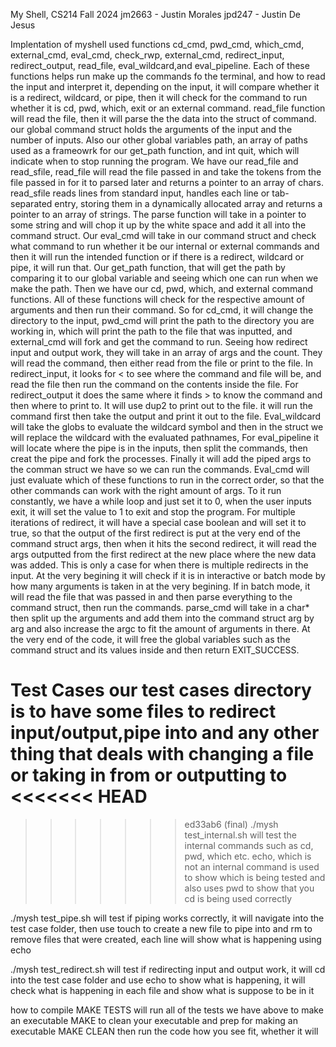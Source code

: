 My Shell, CS214 Fall 2024 
jm2663 - Justin Morales
jpd247 - Justin De Jesus

Implentation of myshell used functions cd_cmd, pwd_cmd, which_cmd, external_cmd, eval_cmd, check_rwp, external_cmd, redirect_input, redirect_output, read_file, eval_wildcard,and eval_pipeline. Each of these functions helps run make up the commands fo the terminal, and how to read the input and interpret it, depending on the input, it will compare whether it is a redirect, wildcard, or pipe, then it will check for the command to run whether it is cd, pwd, which, exit or an external command. read_file function will read the file, then it will parse the the data into the struct of command. our global command struct holds the arguments of the input and the number of inputs. Also our other global variables path, an array of paths used as a frameowrk for our get_path function, and int quit, which will indicate when to stop running the program. We have our read_file and read_sfile, read_file will read the file passed in and take the tokens from the file passed in for it to parsed later and returns a pointer to an array of chars. read_sfile reads lines from standard input, handles each line or tab-separated entry, storing them in a dynamically allocated array and returns a pointer to an array of strings. The parse function will take in a pointer to some string and will chop it up by the white space and add it all into the command struct. Our eval_cmd will take in our command struct and check what command to run whether it be our internal or external commands and then it will run the intended function or if there is a redirect, wildcard or pipe, it will run that. Our get_path function, that will get the path by comparing it to our global variable and seeing which one can run when we make the path. Then we have our cd, pwd, which, and external command functions. All of these functions will check for the respective amount of arguments and then run their command. So for cd_cmd, it will change the directory to the input, pwd_cmd will print the path to the directory you are working in, which will print the path to the file that was inputted, and external_cmd will fork and get the command to run. Seeing how redirect input and output work, they will take in an array of args and the count. They will read the command, then either read from the file or print to the file. In redirect_input, it looks for < to see where the command and file will be, and read the file then run the command on the contents inside the file. For redirect_output it does the same where it finds > to know the command and then where to print to. It will use dup2 to print out to the file. it will run the command first then take the output and print it out to the file. Eval_wildcard will take the globs to evaluate the wildcard symbol and then in the struct we will replace the wildcard with the evaluated pathnames, For eval_pipeline it will locate where the pipe is in the inputs, then split the commands, then creat the pipe and fork the processes. Finally it will add the piped args to the comman struct we have so we can run the commands. Eval_cmd will just evaluate which of these functions to run in the correct order, so that the other commands can work with the right amount of args. To it run constantly, we have a while loop and just set it to 0, when the user inputs exit, it will set the value to 1 to exit and stop the program. For multiple iterations of redirect, it will have a special case boolean and will set it to true, so that the output of the first redirect is put at the very end of the command struct args, then when it hits the second redirect, it will read the args outputted from the first redirect at the new place where the new data was added. This is only a case for when there is multiple redirects in the input. At the very begining it will check if it is in interactive or batch mode by how many arguments is taken in at the very begining. If in batch mode, it will read the file that was passed in and then parse everything to the command struct, then run the commands. parse_cmd will take in a char* then split up the arguments and add them into the command struct arg by arg and also increase the argc to fit the amount of arguments in there. At the very end of the code, it will free the global variables such as the command struct and its values inside and then return EXIT_SUCCESS.

Test Cases
our test cases directory is to have some files to redirect input/output,pipe into and any other thing that deals with changing a file or taking in from or outputting to
<<<<<<< HEAD
=======

>>>>>>> ed33ab6 (final)
./mysh test_internal.sh 
will test the internal commands such as cd, pwd, which etc. echo, which is not an internal command is used to show which is being tested and also uses pwd to show that you cd is being used correctly

./mysh test_pipe.sh
will test if piping works correctly, it will navigate into the test case folder, then use touch to create a new file to pipe into and rm to remove files that were created, each line will show what is happening using echo

./mysh test_redirect.sh
will test if redirecting input and output work, it will cd into the test case folder and use echo to show what is happening, it will check what is happening in each file and show what is suppose to be in it

how to compile
MAKE TESTS
will run all of the tests we have above
to make an executable 
MAKE
to clean your executable and prep for making an executable
MAKE CLEAN
then run the code how you see fit, whether it will